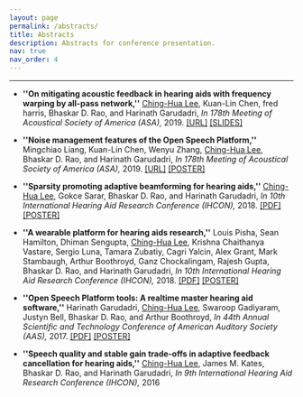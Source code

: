 ```yaml
---
layout: page
permalink: /abstracts/
title: Abstracts
description: Abstracts for conference presentation.
nav: true
nav_order: 4
---
```


---

- **''On mitigating acoustic feedback in hearing aids with frequency warping by all-pass network,''** <ins>Ching-Hua Lee</ins>, Kuan-Lin Chen, fred harris, Bhaskar D. Rao, and Harinath Garudadri, *In 178th Meeting of Acoustical Society of America (ASA),* 2019. [[URL]](https://pubs.aip.org/asa/jasa/article-split/146/4_Supplement/2879/629303/On-mitigating-acoustic-feedback-in-hearing-aids)   [[SLIDES]](https://drive.google.com/file/d/11VO_AmV8RZ427BCBbHZEdAr8vUmDh_TI/view?usp=drivesdk)

- **''Noise management features of the Open Speech Platform,''** Mingchiao Liang, Kuan-Lin Chen, Wenyu Zhang, <ins>Ching-Hua Lee</ins>, Bhaskar D. Rao, and Harinath Garudadri, *In 178th Meeting of Acoustical Society of America (ASA),* 2019. [[URL]](https://pubs.aip.org/asa/jasa/article/146/4_Supplement/2916/704092/Noise-management-features-of-the-open-speech)   [[POSTER]](https://drive.google.com/file/d/11j7RaqLyda6GhqoCnhuqfcsDyDReUW9Y/view?usp=drivesdk)

- **''Sparsity promoting adaptive beamforming for hearing aids,''** <ins>Ching-Hua Lee</ins>, Gokce Sarar, Bhaskar D. Rao, and Harinath Garudadri, *In 10th International Hearing Aid Research Conference (IHCON),* 2018. [[PDF]](https://drive.google.com/file/d/14ZjTCa2gj5XXAKx0_nGqnj3N5drO0rFa/view?usp=drivesdk)   [[POSTER]](https://drive.google.com/file/d/11eGY-4y9e3qd0Q3YXHcN39Td8z0iNKNu/view?usp=drivesdk)

- **''A wearable platform for hearing aids research,''** Louis Pisha, Sean Hamilton,  Dhiman Sengupta, <ins>Ching-Hua Lee</ins>, Krishna Chaithanya Vastare, Sergio Luna, Tamara Zubatiy, Cagri Yalcin, Alex Grant, Mark Stambaugh, Arthur Boothroyd, Ganz Chockalingam, Rajesh Gupta, Bhaskar D. Rao, and Harinath Garudadri, *In 10th International Hearing Aid Research Conference (IHCON),* 2018. [[PDF]](https://drive.google.com/file/d/1gEHBp4zMbO04N3tPMSuLJl7VbkTQcBuU/view?usp=drivesdk)   [[POSTER]](https://drive.google.com/file/d/1vLDNiTH_IEdHeVHU_GZ1wncQqLQMFErr/view?usp=drivesdk)

- **''Open Speech Platform tools: A realtime master hearing aid software,''** Harinath Garudadri, <ins>Ching-Hua Lee</ins>, Swaroop Gadiyaram, Justyn Bell, Bhaskar D. Rao, and Arthur Boothroyd, *In 44th Annual Scientific and Technology Conference of American Auditory Society (AAS),* 2017. [[PDF]](https://drive.google.com/file/d/1k06CsFMWOuycSm3iNJkwzQPjxm-W7hJO/view?usp=drivesdk)   [[POSTER]](https://drive.google.com/file/d/11h46oaYwRDVTmVkRgjRsLuwmxTZp_ATT/view?usp=drivesdk)

- **''Speech quality and stable gain trade-offs in adaptive feedback cancellation for hearing aids,''** <ins>Ching-Hua Lee</ins>, James M. Kates, Bhaskar D. Rao, and Harinath Garudadri, *In 9th International Hearing Aid Research Conference (IHCON),* 2016

